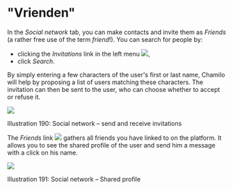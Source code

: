 # "Vrienden"

In the _Social network_ tab, you can make contacts and invite them as _Friends_ \(a rather free use of the term _friend_!\). You can search for people by:

* clicking the _Invitations_ link in the left menu ![](../../.gitbook/assets/graphics340%20%281%29.png),
* click _Search_.

By simply entering a few characters of the user's first or last name, Chamilo will help by proposing a list of users matching these characters. The invitation can then be sent to the user, who can choose whether to accept or refuse it.

![](../../.gitbook/assets/images258%20%283%29.png)

Illustration 190: Social network – send and receive invitations

The _Friends_ link ![](../../.gitbook/assets/graphics342%20%281%29.png) gathers all friends you have linked to on the platform. It allows you to see the shared profile of the user and send him a message with a click on his name.

![](../../.gitbook/assets/images259%20%283%29.png)

Illustration 191: Social network – Shared profile

